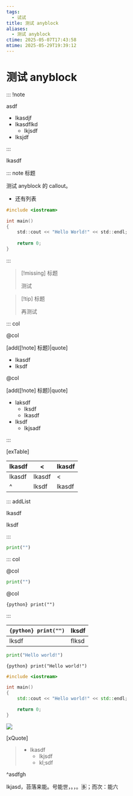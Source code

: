 ```yaml
---
tags:
  - 试试
title: 测试 anyblock
aliases:
  - 测试 anyblock
ctime: 2025-05-07T17:43:58
mtime: 2025-05-29T19:39:12
---
```


# 测试 anyblock

::: !note

asdf

- lkasdjf
- lkasdflkd
	- lkjsdf
- lksjdf

:::

lkasdf

::: note 标题

测试 anyblock 的 callout。

- 还有列表

```c
#include <iostream>

int main()
{
	std::cout << "Hello World!" << std::endl;
	
	return 0;
}
```

:::

> [!missing] 标题
>
> 测试

> [!tip] 标题
>
> 再测试

::: col

@col

[add([!note] 标题)|quote]

- lkasdf
- lksdf

@col

[add([!note] 标题)|quote]

- laksdf
	- lksdf
	- lkasdf
- lksdf
	- lkjsadf

:::

[exTable]

| lkasdf | <      | lkasdf |
| ------ | ------ | ------ |
| lkasdf | lkasdf | <      |
| ^      | lksdf  | lkasdf |

::: addList

lkasdf

lksdf

:::

```python
print("")
```

::: col

@col

```python
print("")
```

@col

`{python} print("")`

:::

| `{python} print("")` | lksdf |
| -------------------- | ----- |
| lksdf                | flksd |

```python
print("Hello world!")
```

`{python} print("Hello world!")`

```cpp
#include <iostream>

int main()
{
	std::cout << "Hello world!" << std::endl;

	return 0;
}
```

![](#^asdfgh)

[xQuote]
> - lkasdf
> 	- lkjsdf
> 	- kl;sdf

^asdfgh

lkjasd，苔落来能。号能世，。，。🈕；而次：能六
